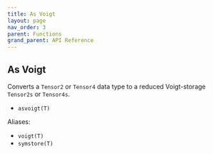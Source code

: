 ```yaml
---
title: As Voigt
layout: page
nav_order: 3
parent: Functions
grand_parent: API Reference
---
```


## As Voigt

Converts a `Tensor2` or `Tensor4` data type to a reduced Voigt-storage `Tensor2s` or `Tensor4s`.

- `asvoigt(T)`

Aliases:
- `voigt(T)`
- `symstore(T)`